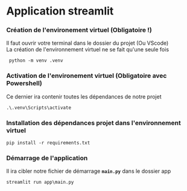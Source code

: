 # Application streamlit

### Création de l'environement virtuel (Obligatoire !)
Il faut ouvrir votre terminal dans le dossier du projet (Ou VScode)\
La création de l'environnement virtuel ne se fait qu'une seule fois
```
 python -m venv .venv
```

### Activation de l'environement virtuel (Obligatoire avec Powershell)
Ce dernier ira contenir toutes les dépendances de notre projet
```
.\.venv\Scripts\activate
```

### Installation des dépendances projet dans l'environnement virtuel
```
pip install -r requirements.txt
```

### Démarrage de l'application
Il ira cibler notre fichier de démarrage **`main.py`** dans le dossier app
```
streamlit run app\main.py
```